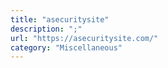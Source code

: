 ```yaml
---
title: "asecuritysite"
description: ";"
url: "https://asecuritysite.com/"
category: "Miscellaneous"
---
```

